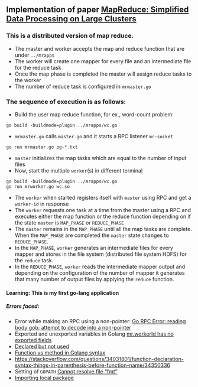 ## Implementation of paper [MapReduce: Simplified Data Processing on Large Clusters](https://pdos.csail.mit.edu/6.824/papers/mapreduce.pdf)

### This is a distributed version of map reduce.
- The master and worker accepts the map and reduce function that are under `../mrapps`
- The worker will create one mapper for every file and an intermediate file for the reduce task
- Once the map phase is completed the master will assign reduce tasks to the worker
- The number of reduce task is configured in `mrmaster.go`

### The sequence of execution is as follows:
- Build the user map reduce function, for ex., word-count problem:
```
go build -buildmode=plugin ../mrapps/wc.go
```
- `mrmaster.go` calls `master.go` and it starts a RPC listener `mr-socket`
```
go run mrmaster.go pg-*.txt
```
- `master` initializes the map tasks which are equal to the number of input files
- Now, start the multiple `worker`(s) in different terminal
```
go build -buildmode=plugin ../mrapps/wc.go
go run mrworker.go wc.so
```
- The `worker` when started registers itself with `master` using RPC and get a `worker-id` in response
- The `worker` requests one task at a time from the master using a RPC and executes either the map function or the reduce function depending on if the state `master` is `MAP_PHASE` or `REDUCE_PHASE`
- The `master` remains in the `MAP_PHASE` until all the map tasks are complete. When the `MAP_PHASE` are completed the `master` state changes to `REDUCE_PHASE`.
- In the `MAP_PHASE`, `worker` generates an intermediate files for every mapper and stores in the file system (distributed file system HDFS) for the `reduce` task.
- In the `REDUCE_PHASE`, `worker` reads the intermediate mapper output and depending on the configuration of the number of mapper it generates that many number of output files by applying the `reduce` function.

#### Learning: This is my first go-lang application

##### Errors faced:
- Error while making an RPC using a non-pointer: [Go RPC Error: reading body gob: attempt to decode into a non-pointer](https://stackoverflow.com/questions/28686307/go-rpc-error-reading-body-gob-attempt-to-decode-into-a-non-pointer)
- Exported and unexported variables in Golang [mr.workerId has no exported fields](https://stackoverflow.com/questions/40256161/exported-and-unexported-fields-in-go-language)
- [Declared but not used](https://stackoverflow.com/questions/21743841/how-to-avoid-annoying-error-declared-and-not-used)
- [Function vs method in Golang syntax](https://stackoverflow.com/questions/45641999/parameter-before-the-function-name-in-go)
- https://stackoverflow.com/questions/34031801/function-declaration-syntax-things-in-parenthesis-before-function-name/34350336
- Setting of `GOPATH` [Cannot resolve file “fmt”](https://stackoverflow.com/questions/50008856/idea-display-cannot-resolve-file-fmt)
- [Importing local package](https://stackoverflow.com/questions/35480623/how-to-import-local-packages-in-go)
